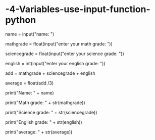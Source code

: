 # -4-Variables-use-input-function-python

name = input("name: ")

mathgrade = float(input("enter your math grade: "))

sciencegrade = float(input("enter your science grade: "))

english = int(input("enter your english grade: "))

add = mathgrade + sciencegrade + english

average = float(add /3)

print("Name: " + name)

print("Math grade: " + str(mathgrade))

print("Science grade: " + str(sciencegrade))

print("English grade: " + str(english))

print("average: " + str(average))
